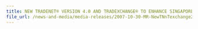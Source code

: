 ```yaml
---
title: NEW TRADENET® VERSION 4.0 AND TRADEXCHANGE® TO ENHANCE SINGAPORE’S COMPETITIVENESS 
file_url: /news-and-media/media-releases/2007-10-30-MR-NewTNnTexchange2.pdf
---
```

